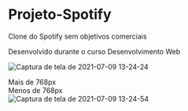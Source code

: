 # Projeto-Spotify

Clone do Spotify sem objetivos comerciais
<br />

Desenvolvido durante o curso Desenvolvimento Web

![Captura de tela de 2021-07-09 13-24-24](https://user-images.githubusercontent.com/72719189/125108944-1755c280-e0b9-11eb-87d3-14f031b314d5.png)

Mais de 768px
<br />
Menos de 768px
<br />
![Captura de tela de 2021-07-09 13-24-54](https://user-images.githubusercontent.com/72719189/125108987-250b4800-e0b9-11eb-8eed-7c35213715f2.png)
